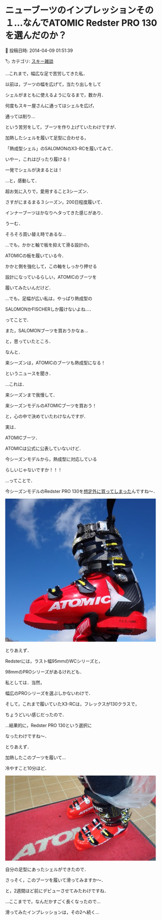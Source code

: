 # ニューブーツのインプレッションその１…なんでATOMIC Redster PRO 130を選んだのか？

📅 投稿日時: 2014-04-09 01:51:39

🏷️ カテゴリ: [スキー雑談](c1f9d2cb7478308da16419928ea3945e9.md)

…これまで，幅広な足で苦労してきた私．


以前は，ブーツの幅を広げて，当たり出しをして


シェルがまともに使えるようになるまで，数か月．


何度もスキー屋さんに通ってはシェルを広げ，


通っては削り…


という苦労をして，ブーツを作り上げていたわけですが．





加熱したシェルを履いて足型に合わせる，


「熱成型シェル」のSALOMONのX3-RCを履いてみて．


いやー，これはぴったり履ける！


一発でシェルが決まるとは！


…と，感動して．


超お気に入りで，愛用すること3シーズン．





さすがにまるまる３シーズン，200日程度履いて．


インナーブーツはかなりヘタってきた感じがあり．





うーむ．


そろそろ買い替え時であるな…


…でも，かかと軸で板を抑えて滑る設計の，


ATOMICの板を履いている今．


かかと側を強化して，この軸をしっかり押せる


設計になっているらしい，ATOMICのブーツを


履いてみたいんだけど．


…でも，足幅が広い私は，やっぱり熱成型の


SALOMONかFISCHERしか履けないよね…．





ってことで．


また，SALOMONブーツを買おうかなぁ…


と，思っていたところ．





なんと．


来シーズンは，ATOMICのブーツも熱成型になる！


というニュースを聞き．


…これは．


来シーズンまで我慢して．


来シーズンモデルのATOMICブーツを買おう！


と，心の中で決めていたわけなんですが．





実は．


ATOMICブーツ．


ATOMICは公式に公表していないけど．


今シーズンモデルから，熱成型に対応している


らしいじゃないですか！！！


…ってことで．


今シーズンモデルのRedster PRO 130を[想定外に買ってしまった](e4eb8b62d644e240a6080cac72ad69416.md)んですね～．




![0d8a244b48f6a3bfec4f71edc918fbfd.jpg](images/0d8a244b48f6a3bfec4f71edc918fbfd.jpg)







とりあえず．


Redsterには，ラスト幅95mmのWCシリーズと，


98mmのPROシリーズがあるけれども．


私としては．当然，


幅広のPROシリーズを選ぶしかないわけで．





そして，これまで履いていたX3-RCは，フレックスが130クラスで，


ちょうどいい感じだったので．





…結果的に，Redster PRO 130という選択に


なったわけですね～．





とりあえず．


加熱したこのブーツを履いて…


冷やすこと10分ほど．




![cafeb5e767e1d7c4c03d4cec5db8d606.jpg](images/cafeb5e767e1d7c4c03d4cec5db8d606.jpg)







自分の足型にあったシェルができたので．


さっそく，このブーツを履いて滑ってみますか～．





と，2週間ほど前にデビューさせてみたわけですね．





…ここまでで，なんだかすごく長くなったので…


滑ってみたインプレッションは，その2へ続く…
